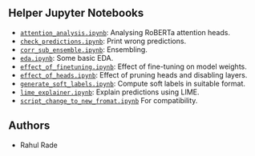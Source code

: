 ## Helper Jupyter Notebooks

- [`attention_analysis.ipynb`](notebooks/attention_analysis.ipynb): Analysing RoBERTa attention heads.
- [`check_predictions.ipynb`](notebooks/check_predictions.ipynb): Print wrong predictions.
- [`corr_sub_ensemble.ipynb`](notebooks/corr_sub_ensemble.ipynb): Ensembling.
- [`eda.ipynb`](notebooks/eda.ipynb): Some basic EDA.
- [`effect_of_finetuning.ipynb`](notebooks/effect_of_finetuning.ipynb): Effect of fine-tuning on model weights.
- [`effect_of_heads.ipynb`](notebooks/effect_of_heads.ipynb): Effect of pruning heads and disabling layers.
- [`generate_soft_labels.ipynb`](notebooks/generate_soft_labels.ipynb): Compute soft labels in suitable format.
- [`lime_explainer.ipynb`](notebooks/lime_explainer.ipynb): Explain predictions using LIME.
- [`script_change_to_new_fromat.ipynb`](notebooks/script_change_to_new_fromat.ipynb) For compatibility.


## Authors

- Rahul Rade